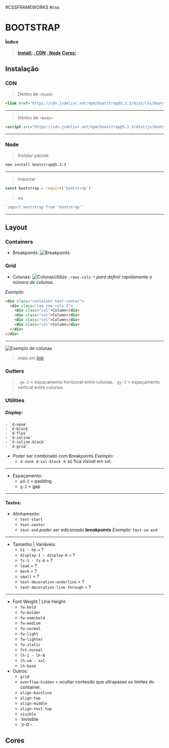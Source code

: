 #CSSFRAMEWORKS #css

# BOOTSTRAP


#### Índice
>**[Install:](#Instalação)**
	**[. CDN](#CDN)**
	**[. Node](#Node)**
	**[Cores:](#cores)**
## Instalação
### CDN
> Dentro de `<head>`
```html
<link href="https://cdn.jsdelivr.net/npm/bootstrap@5.3.3/dist/css/bootstrap.min.css" rel="stylesheet" integrity="sha384-QWTKZyjpPEjISv5WaRU9OFeRpok6YctnYmDr5pNlyT2bRjXh0JMhjY6hW+ALEwIH" crossorigin="anonymous">
```
___
> Dentro de `<body>`
```html
<script src="https://cdn.jsdelivr.net/npm/bootstrap@5.3.3/dist/js/bootstrap.bundle.min.js" integrity="sha384-YvpcrYf0tY3lHB60NNkmXc5s9fDVZLESaAA55NDzOxhy9GkcIdslK1eN7N6jIeHz" crossorigin="anonymous"></script>
```
___
### Node
> Instalar pacote
```bash
npm install bootstrap@5.3.3
```
___
>Importar
```javascript
const bootstrap = require('bootstrap')'
``` 

> ou
```javascript
`import bootstrap from 'bootstrap'`
```
___
## Layout
### Containers
- Breakpoints:
![Breakpoints](https://i.ibb.co/vxSnXjv/Untitled.png)
### Grid 
- Colunas:
	![Colunas](https://i.ibb.co/tXy8vyp/Untitled.png)*Utilize `.rows-cols-*` para definir rapidamente o número de colunas.*

*Exemplo:*
```html
<div class="container text-center">
  <div class="row row-cols-2">
    <div class="col">Column</div>
    <div class="col">Column</div>
    <div class="col">Column</div>
    <div class="col">Column</div>
  </div>
</div>
```
---
![Exemplo de colunas](https://i.ibb.co/MNc9gf0/Untitled.png)
> *mais em [link](https://getbootstrap.com/docs/5.3/layout/columns/)*

### Gutters
> `.gx-2` = espaçamento horizonal entre colunas.
> `.gy-2` = espaçamento vertical entre colunas.
### Utilities
##### Display:
	- `d-none`
	- `d-block`
	- `d-flex`
	- `d-inline`
	- `d-inline-block`
	- `d-grid`

- Poder ser combinado com Breakpoints
	*Exemplo:*
	- `d-none d-xxl-block` -> so fica visível em xxl.
___
- Espaçamento:
	- `pd-2` = padding
	- `g-2` = gap
___
#### Textos:
- Alinhamento:
	- `text-start`
	- `text-center`
	- `text-end`
	*poder ser adicionado **breakpoints***
	*Exemplo:*
	`text-sm-end`
___
- Tamanho | Variáveis:
	- `h1 - h6` = ?
	- `display-1 - display-6` = ?
	- `fs-1 - fs-6` = ?
	- `lead` = ?
	- `mark` = ?
	- `small` = ?
	- `text-decoration-underline` = ?
	- `text-decoration-line-through` = ?
---
- Font Weight | Line Height:
	- `fw-bold`
	- `fw-bolder`
	- `fw-semibold`
	- `fw-medium`
	- `fw-normal`
	- `fw-light`
	- `fw-lighter`
	- `fw-italic`
	- `fst-normal`
	- `lh-1 - lh-6`
	- `lh-sm - xxl`
	- `lh-base`
- Outros:
	- `grid`
	- `overflow-hidden` = ocultar conteúdo que ultrapasse os limites do container.
	- `align-baseline`
	- `align-top`
	- `align-middle`
	- `align-text-top`
	- `visible`
	- `invisible
	- `z-0 - 


## Cores